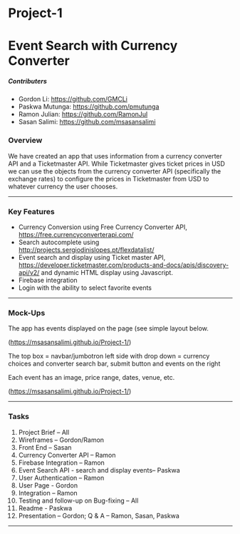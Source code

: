 # Project-1

# Event Search with Currency Converter

##### Contributers

* Gordon Li: https://github.com/GMCLi
* Paskwa Mutunga: https://github.com/pmutunga
* Ramon Julian: https://github.com/RamonJul
* Sasan Salimi: https://github.com/msasansalimi

### Overview

We have created an app that uses information from a currency converter API and a Ticketmaster API. While Ticketmaster gives ticket prices in USD we can use the objects from the currency converter API (specifically the exchange rates) to configure the prices in Ticketmaster from USD to whatever currency the user chooses.

- - -

### Key Features


* Currency Conversion using Free Currency Converter API, https://free.currencyconverterapi.com/ 
* Search autocomplete using http://projects.sergiodinislopes.pt/flexdatalist/ 
* Event search and display using Ticket master API, https://developer.ticketmaster.com/products-and-docs/apis/discovery-api/v2/  and dynamic HTML display using Javascript.
* Firebase integration
* Login with the ability to select favorite events

- - - 

### Mock-Ups

The app has events displayed on the page (see simple layout below.

(https://msasansalimi.github.io/Project-1/)



The top box = navbar/jumbotron
left side with drop down = currency choices and converter
search bar, submit button and events on the right

Each event has an image, price range, dates, venue, etc.

(https://msasansalimi.github.io/Project-1/)

- - - 

### Tasks

1.	Project Brief – All 
2.	Wireframes – Gordon/Ramon
3.	Front End – Sasan
4.	Currency Converter API – Ramon
5.	Firebase Integration – Ramon
6.	Event Search API - search and display events– Paskwa
7.	User Authentication – Ramon
8.	User Page - Gordon
9.	Integration – Ramon
10.	Testing and follow-up on Bug-fixing – All
11. Readme - Paskwa
11.	Presentation – Gordon; Q & A – Ramon, Sasan, Paskwa

- - - 
